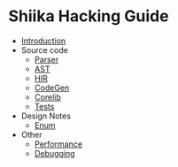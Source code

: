 # Shiika Hacking Guide

* [Introduction](README.md)
* Source code
  * [Parser](parser.md)
  * [AST](ast.md)
  * [HIR](hir.md)
  * [CodeGen](code_gen.md)
  * [Corelib](corelib.md)
  * [Tests](tests.md)
* Design Notes
  * [Enum](design_notes/enum.md)
* Other
  * [Performance](perf.md)
  * [Debugging](debug.md)
